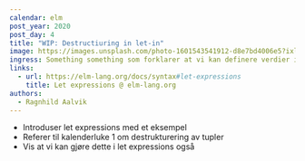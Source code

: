 ```yaml
---
calendar: elm
post_year: 2020
post_day: 4
title: "WIP: Destructiuring in let-in"
image: https://images.unsplash.com/photo-1601543541912-d8e7bd4006e5?ixlib=rb-1.2.1&ixid=eyJhcHBfaWQiOjEyMDd9&auto=format&fit=crop&w=3916&q=80
ingress: Something something som forklarer at vi kan definere verdier i let expressions.
links:
  - url: https://elm-lang.org/docs/syntax#let-expressions
    title: Let expressions @ elm-lang.org
authors:
  - Ragnhild Aalvik
---
```

- Introduser let expressions med et eksempel
- Referer til kalenderluke 1 om destrukturering av tupler
- Vis at vi kan gjøre dette i let expressions også 

